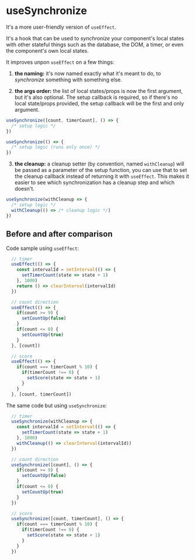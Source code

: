 # useSynchronize

It's a more user-friendly version of `useEffect`.

It's a hook that can be used to *synchronize* your component's local states with other stateful things such as the database, the DOM, a timer, or even the component's own local states.

It improves unpon `useEffect` on a few things:

1. **the naming:** it's now named exactly what it's meant to do, to *synchronize* something with something else.

2. **the args order:** the list of local states/props is now the first argument, but it's also optional. The setup callback is required, so if there's no local state/props provided, the setup callback will be the first and only argument.
```js
useSynchronize([count, timerCount], () => {
  /* setup logic */
})

useSynchronize(() => {
  /* setup logic (runs only once) */
})
```

3. **the cleanup:** a cleanup setter (by convention, named `withCleanup`) will be passed as a parameter of the setup function, you can use that to set the cleanup callback instead of returning it with `useEffect`. This makes it easier to see which synchronization has a cleanup step and which doesn't.
```js
useSynchronize(withCleanup => {
  /* setup logic */
  withCleanup(() => /* cleanup logic */)
})
```

## Before and after comparison

Code sample using `useEffect`:

```js
  // timer
  useEffect(() => {
    const intervalId = setInterval(() => {
      setTimerCount(state => state + 1)
    }, 1000)
    return () => clearInterval(intervalId)
  })

  // count direction
  useEffect(() => {
    if(count >= 9) {
      setCountUp(false)
    }
    if(count <= 0) {
      setCountUp(true)
    }
  }, [count])

  // score
  useEffect(() => {
    if(count === timerCount % 10) {
      if(timerCount !== 0) {
        setScore(state => state + 1)
      }
    }
  }, [count, timerCount])
```

The same code but using `useSynchronize`:
```js
  // timer
  useSynchronize(withCleanup => {
    const intervalId = setInterval(() => {
      setTimerCount(state => state + 1)
    }, 1000)
    withCleanup(() => clearInterval(intervalId))
  })

  // count direction
  useSynchronize([count], () => {
    if(count >= 9) {
      setCountUp(false)
    }
    if(count <= 0) {
      setCountUp(true)
    }
  })

  // score
  useSynchronize([count, timerCount], () => {
    if(count === timerCount % 10) {
      if(timerCount !== 0) {
        setScore(state => state + 1)
      }
    }
  })
```